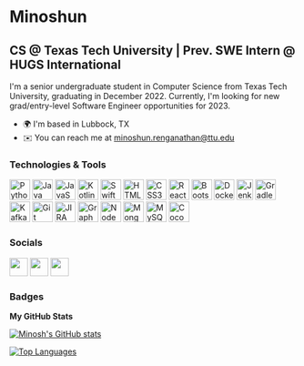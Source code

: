 Minoshun
==============================  

CS @ Texas Tech University | Prev. SWE Intern @ HUGS International
-----------------------------------------  

I'm a senior undergraduate student in Computer Science from Texas Tech University, graduating in December 2022. Currently, I'm looking for new grad/entry-level Software Engineer opportunities for 2023.  

* 🌍  I'm based in Lubbock, TX 
* ✉️  You can reach me at [minoshun.renganathan@ttu.edu](mailto:minoshun.renganathan@gmail.com)

### Technologies & Tools

<p align="left"> 
<a href="https://www.python.org/" target="_blank" rel="noreferrer"><img src="https://raw.githubusercontent.com/danielcranney/readme-generator/main/public/icons/skills/python-colored.svg" width="36" height="36" alt="Python" /></a> 
<a href="https://www.oracle.com/java/" target="_blank" rel="noreferrer"><img src="https://raw.githubusercontent.com/danielcranney/readme-generator/main/public/icons/skills/java-colored.svg" width="36" height="36" alt="Java" /></a> 
<a href="https://developer.mozilla.org/en-US/docs/Web/JavaScript" target="_blank" rel="noreferrer"><img src="https://raw.githubusercontent.com/danielcranney/readme-generator/main/public/icons/skills/javascript-colored.svg" width="36" height="36" alt="JavaScript" /></a> 
<a href="https://kotlinlang.org/" target="_blank" rel="noreferrer"><img src="https://raw.githubusercontent.com/danielcranney/readme-generator/main/public/icons/skills/kotlin-colored.svg" width="36" height="36" alt="Kotlin" /></a> 
<a href="https://developer.apple.com/swift/" target="_blank" rel="noreferrer"><img src="https://raw.githubusercontent.com/danielcranney/readme-generator/main/public/icons/skills/swift-colored.svg" width="36" height="36" alt="Swift" /></a> 
<a href="https://developer.mozilla.org/en-US/docs/Glossary/HTML5" target="_blank" rel="noreferrer"><img src="https://raw.githubusercontent.com/danielcranney/readme-generator/main/public/icons/skills/html5-colored.svg" width="36" height="36" alt="HTML5" /></a> 
<a href="https://www.w3.org/TR/CSS/#css" target="_blank" rel="noreferrer"><img src="https://raw.githubusercontent.com/danielcranney/readme-generator/main/public/icons/skills/css3-colored.svg" width="36" height="36" alt="CSS3" /></a> 
<a href="https://reactjs.org/" target="_blank" rel="noreferrer"><img src="https://raw.githubusercontent.com/danielcranney/readme-generator/main/public/icons/skills/react-colored.svg" width="36" height="36" alt="React" /></a> 
<a href="https://getbootstrap.com/" target="_blank" rel="noreferrer"><img src="https://raw.githubusercontent.com/danielcranney/readme-generator/main/public/icons/skills/bootstrap-colored.svg" width="36" height="36" alt="Bootstrap" /></a> 
<a href="https://www.docker.com/" target="_blank" rel="noreferrer"><img src="https://www.docker.com/wp-content/uploads/2022/03/vertical-logo-monochromatic.png" width="36" height="36" alt="Docker" /></a>  
<a href="https://www.jenkins.io/" target="_blank" rel="noreferrer"><img src="https://www.jenkins.io/images/logos/jenkins/256.png" width="29" height="36" alt="Jenkins" /></a> 
<a href="https://gradle.org/" target="_blank" rel="noreferrer"><img src="https://gradle.org/images/gradle-knowledge-graph-logo.png?20170228" width="36" height="36" alt="Gradle" /></a> 
<a href="https://kafka.apache.org/" target="_blank" rel="noreferrer"><img src="https://upload.wikimedia.org/wikipedia/commons/thumb/0/0a/Apache_kafka-icon.svg/768px-Apache_kafka-icon.svg.png" width="36" height="36" alt="Kafka" /></a> 
<a href="https://git-scm.com/" target="_blank" rel="noreferrer"><img src="https://git-scm.com/images/logos/downloads/Git-Icon-1788C.png" width="36" height="36" alt="Git" /></a> 
<a href="https://www.atlassian.com/software/jira" target="_blank" rel="noreferrer"><img src="https://cdn-icons-png.flaticon.com/512/5968/5968875.png" width="36" height="36" alt="JIRA" /></a>
<a href="https://graphql.org/" target="_blank" rel="noreferrer"><img src="https://raw.githubusercontent.com/danielcranney/readme-generator/main/public/icons/skills/graphql-colored.svg" width="36" height="36" alt="GraphQL" /></a> 
<a href="https://nodejs.org/en/" target="_blank" rel="noreferrer"><img src="https://raw.githubusercontent.com/danielcranney/readme-generator/main/public/icons/skills/nodejs-colored.svg" width="36" height="36" alt="NodeJS" /></a> 
<a href="https://www.mongodb.com/" target="_blank" rel="noreferrer"><img src="https://raw.githubusercontent.com/danielcranney/readme-generator/main/public/icons/skills/mongodb-colored.svg" width="36" height="36" alt="MongoDB" /></a> 
<a href="https://www.mysql.com/" target="_blank" rel="noreferrer"><img src="https://raw.githubusercontent.com/danielcranney/readme-generator/main/public/icons/skills/mysql-colored.svg" width="36" height="36" alt="MySQL" /></a> 
<a href="https://cocoapods.org/" target="_blank" rel="noreferrer"><img src="https://avatars.githubusercontent.com/u/1189714?s=280&v=4" width="36" height="36" alt="Cocoapods" /></a>
</p> 

### Socials  

<p align="left"> <a href="https://www.github.com/minosh7" target="_blank" rel="noreferrer"><img src="https://raw.githubusercontent.com/danielcranney/readme-generator/main/public/icons/socials/github.svg" width="32" height="32" /></a>
<a href="https://www.linkedin.com/in/minoshun-renganathan" target="_blank" rel="noreferrer"><img src="https://raw.githubusercontent.com/danielcranney/readme-generator/main/public/icons/socials/linkedin.svg" width="32" height="32" /></a>
<a href="https://leetcode.com/minosh7/" target="_blank" rel="noreferrer"><img src="https://leetcode.com/static/images/LeetCode_logo_rvs.png" width="32" height="32" /></a></p>

### Badges

<b>My GitHub Stats</b>

<a href="http://www.github.com/minosh7"><img src="https://github-readme-stats-sigma-five.vercel.app/api?username=minosh7&show_icons=true&hide=&count_private=true&title_color=0891b2&text_color=ffffff&icon_color=0891b2&bg_color=0f172a&hide_border=true&show_icons=true" alt="Minosh's GitHub stats" /></a>

<a href="https://github.com/minosh7" align="left"><img src="https://github-readme-stats-sigma-five.vercel.app/api/top-langs/?username=minosh7&langs_count=10&title_color=0891b2&text_color=ffffff&icon_color=0891b2&bg_color=0f172a&hide_border=true&locale=en&custom_title=Top%20%Languages" alt="Top Languages" /></a>
